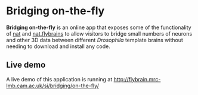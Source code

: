 # Bridging on-the-fly

**Bridging on-the-fly** is an online app that exposes some of the functionality of [nat](https://github.com/jefferis/nat) and [nat.flybrains](https://github.com/jefferislab/nat.flybrains) to allow visitors to bridge small numbers of neurons and other 3D data between different _Drosophila_ template brains without needing to download and install any code.


## Live demo
A live demo of this application is running at http://flybrain.mrc-lmb.cam.ac.uk/si/bridging/on-the-fly/
